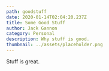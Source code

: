 ```yaml
---
path: goodstuff
date: 2020-01-14T02:04:20.237Z
title: Some Good Stuff
author: Jack Gannon
category: Personal
description: Why stuff is good.
thumbnail: ../assets/placeholder.png
---
```


Stuff is great.
